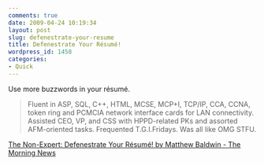 ```yaml
---
comments: true
date: 2009-04-24 10:19:34
layout: post
slug: defenestrate-your-resume
title: Defenestrate Your Résumé!
wordpress_id: 1458
categories:
- Quick
---
```


Use more buzzwords in your résumé.

> Fluent in ASP, SQL, C++, HTML, MCSE, MCP+I, TCP/IP, CCA, CCNA, token ring and PCMCIA network interface cards for LAN connectivity. Assisted CEO, VP, and CSS with HPPD-related PKs and assorted AFM-oriented tasks. Frequented T.G.I.Fridays. Was all like OMG STFU.

[The Non-Expert: Defenestrate Your Résumé! by Matthew Baldwin - The Morning News](http://www.themorningnews.org/archives/how_to/the_non-expert_defenestrate_your_rsum.php)
